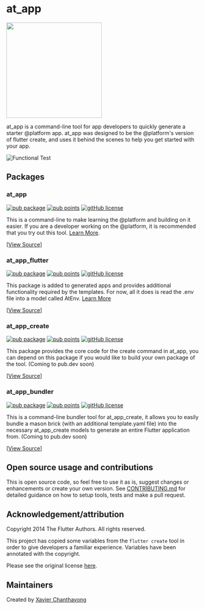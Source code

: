 # at_app

<img width=250px src="https://atsign.dev/assets/img/@platform_logo_grey.svg?sanitize=true">

at_app is a command-line tool for app developers to quickly generate a starter @platform app. at_app was designed to be the @platform's version of flutter create, and uses it behind the scenes to help you get started with your app.

![Functional Test](https://github.com/atsign-foundation/at_app/actions/workflows/functional_test.yaml/badge.svg)

## Packages

### at_app

[![pub package](https://img.shields.io/pub/v/at_app)](https://pub.dev/packages/at_app) [![pub points](https://badges.bar/at_app/pub%20points)](https://pub.dev/packages/at_app/score) [![gitHub license](https://img.shields.io/badge/license-BSD3-blue.svg)](packages/at_app/LICENSE)

This is a command-line to make learning the @platform and building on it easier. If you are a developer working on the @platform, it is recommended that you try out this tool. [Learn More](https://pub.dev/packages/at_app).

[[View Source](/packages/at_app)]

### at_app_flutter

[![pub package](https://img.shields.io/pub/v/at_app_flutter)](https://pub.dev/packages/at_app_flutter) [![pub points](https://badges.bar/at_app_flutter/pub%20points)](https://pub.dev/packages/at_app_flutter/score) [![gitHub license](https://img.shields.io/badge/license-BSD3-blue.svg)](packages/at_app_flutter/LICENSE)

This package is added to generated apps and provides additional functionality required by the templates. For now, all it does is read the .env file into a model called AtEnv. [Learn More](https://pub.dev/packages/at_app_flutter)

[[View Source](/packages/at_app_flutter)]

### at_app_create

[![pub package](https://img.shields.io/pub/v/at_app_create)](https://pub.dev/packages/at_app_create) [![pub points](https://badges.bar/at_app_create/pub%20points)](https://pub.dev/packages/at_app_create/score) [![gitHub license](https://img.shields.io/badge/license-BSD3-blue.svg)](/packages/at_app_create/LICENSE)

This package provides the core code for the create command in at_app, you can depend on this package if you would like to build your own package of the tool. (Coming to pub.dev soon)

[[View Source](/packages/at_app_create)]

### at_app_bundler

[![pub package](https://img.shields.io/pub/v/at_app_bundler)](https://pub.dev/packages/at_app_bundler) [![pub points](https://badges.bar/at_app_bundler/pub%20points)](https://pub.dev/packages/at_app_bundler/score) [![gitHub license](https://img.shields.io/badge/license-BSD3-blue.svg)](/packages/at_app_bundler/LICENSE)

This is a command-line bundler tool for at_app_create, it allows you to easily bundle a mason brick (with an additional template.yaml file) into the necessary at_app_create models to generate an entire Flutter application from. (Coming to pub.dev soon)

[[View Source](/packages/at_app_bundler)]

## Open source usage and contributions

This is open source code, so feel free to use it as is, suggest changes or enhancements or create your own version. See [CONTRIBUTING.md](/CONTRIBUTING.md) for detailed guidance on how to setup tools, tests and make a pull request.

## Acknowledgement/attribution

Copyright 2014 The Flutter Authors. All rights reserved.

This project has copied some variables from the `flutter create` tool in order to give developers a familiar experience.
Variables have been annotated with the copyright.

Please see the original license [here](https://github.com/flutter/flutter/blob/master/LICENSE).

## Maintainers

Created by [Xavier Chanthavong](https://github.com/xavierchanth)
